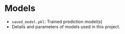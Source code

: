 # Models

- `saved_model.pkl`: Trained prediction model(s)
- Details and parameters of models used in this project.
